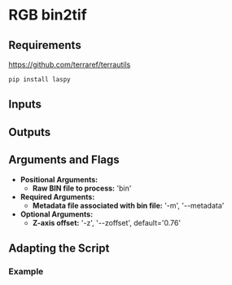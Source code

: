 # RGB bin2tif

## Requirements

https://github.com/terraref/terrautils

`pip install laspy`

## Inputs

## Outputs

## Arguments and Flags
* **Positional Arguments:** 
    * **Raw BIN file to process:** 'bin' 
* **Required Arguments:**
    * **Metadata file associated with bin file:** '-m', '--metadata'                
* **Optional Arguments:**
    * **Z-axis offset:** '-z', '--zoffset', default='0.76'
       
## Adapting the Script
                                        
### Example

